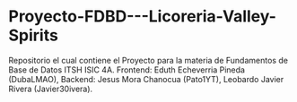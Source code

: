 # Proyecto-FDBD---Licoreria-Valley-Spirits
Repositorio el cual contiene el Proyecto para la materia de Fundamentos de Base de Datos ITSH ISIC 4A. Frontend: Eduth Echeverria Pineda (DubaLMAO), Backend: Jesus Mora Chanocua (Pato1YT), Leobardo Javier Rivera (Javier30ivera).
